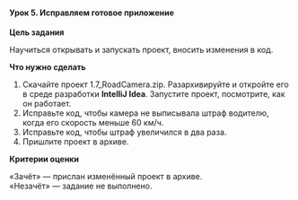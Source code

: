 #### Урок 5. Исправляем готовое приложение

**Цель задания**

Научиться открывать и запускать проект, вносить изменения в код.

**Что нужно сделать**

1. Скачайте проект 1.7_RoadCamera.zip. Разархивируйте и откройте его в среде разработки **IntelliJ Idea**. Запустите проект, посмотрите, как он работает.
2. Исправьте код, чтобы камера не выписывала штраф водителю, когда его скорость меньше 60 км/ч.
3. Исправьте код, чтобы штраф увеличился в два раза.
4. Пришлите проект в архиве.

**Критерии оценки**

«Зачёт» — прислан изменённый проект в архиве.  
«Незачёт» —  задание не выполнено.  
